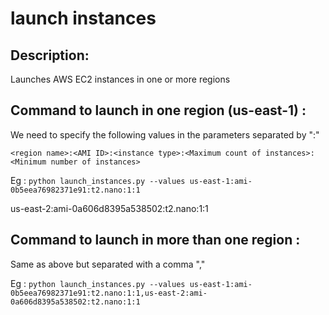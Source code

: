 # launch instances

## Description: 

Launches AWS EC2 instances in one or more regions

## Command to launch in one region (us-east-1) : 

We need to specify the following values in the parameters separated by ":"

`<region name>:<AMI ID>:<instance type>:<Maximum count of instances>:<Minimum number of instances>`


Eg : `python launch_instances.py --values us-east-1:ami-0b5eea76982371e91:t2.nano:1:1`


us-east-2:ami-0a606d8395a538502:t2.nano:1:1

## Command to launch in more than one region : 

Same as above but separated with a comma ","

Eg : `python launch_instances.py --values us-east-1:ami-0b5eea76982371e91:t2.nano:1:1,us-east-2:ami-0a606d8395a538502:t2.nano:1:1`
